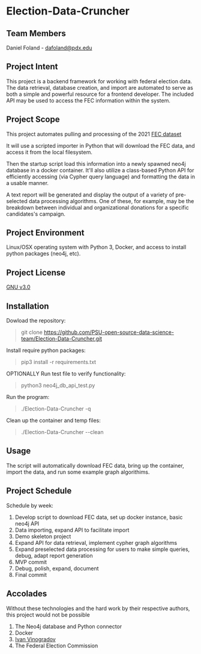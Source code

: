 # Election-Data-Cruncher

## Team Members
Daniel Foland - dafoland@pdx.edu

## Project Intent
This project is a backend framework for working with federal election data. The data retrieval, database creation, and import are automated to serve as both a simple and powerful resource for a frontend developer. The included API may be used to access the FEC information within the system.

## Project Scope
This project automates pulling and processing of the 2021 [FEC dataset](https://www.fec.gov/data/browse-data/?tab=bulk-data)

It will use a scripted importer in Python that will download the FEC data, and access it from the local filesystem. 

Then the startup script load this information into a newly spawned neo4j database in a docker container. It'll also utilize a class-based Python API for efficiently accessing (via Cypher query language) and formatting the data in a usable manner.

A text report will be generated and display the output of a variety of pre-selected data processing algorithms. One of these, for example, may be the breakdown between individual and organizational donations for a specific candidates's campaign.

## Project Environment
Linux/OSX operating system with Python 3, Docker, and access to install python packages (neo4j, etc).

## Project License
[GNU v3.0](https://github.com/PSU-open-source-data-science-team/Election-Data-Cruncher/blob/main/LICENSE)

## Installation
Dowload the repository:
> git clone https://github.com/PSU-open-source-data-science-team/Election-Data-Cruncher.git

Install require python packages:
> pip3 install -r requirements.txt 

OPTIONALLY Run test file to verify functionality:
> python3 neo4j_db_api_test.py

Run the program:
> ./Election-Data-Cruncher -q

Clean up the container and temp files:
> ./Election-Data-Cruncher --clean

## Usage
The script will automatically download FEC data, bring up the container, import the data, and run some example graph algorithims. 

## Project Schedule
Schedule by week:
1. Develop script to download FEC data, set up docker instance, basic neo4j API
1. Data importing, expand API to facilitate import
1. Demo skeleton project
1. Expand API for data retrieval, implement cypher graph algorithms
1. Expand preselected data processing for users to make simple queries, debug, adapt report generation
1. MVP commit
1. Debug, polish, expand, document
1. Final commit

## Accolades
Without these technologies and the hard work by their respective authors, this project would not be possible
1. The Neo4j database and Python connector
1. Docker
1. [Ivan Vinogradov](https://stackoverflow.com/questions/56950987/download-file-from-url-and-save-it-in-a-folder-python)
1. The Federal Election Commission

